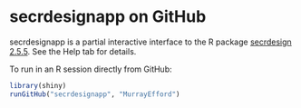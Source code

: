 # secrdesignapp on GitHub

secrdesignapp is a partial interactive interface to the R package [secrdesign 2.5.5](#secrdesign). See the Help tab for details.

To run in an R session directly from GitHub:

```r
library(shiny)
runGitHub("secrdesignapp", "MurrayEfford")
```
[secrdesign 2.5.5]: https://CRAN.R-project.org/package=secrdesign